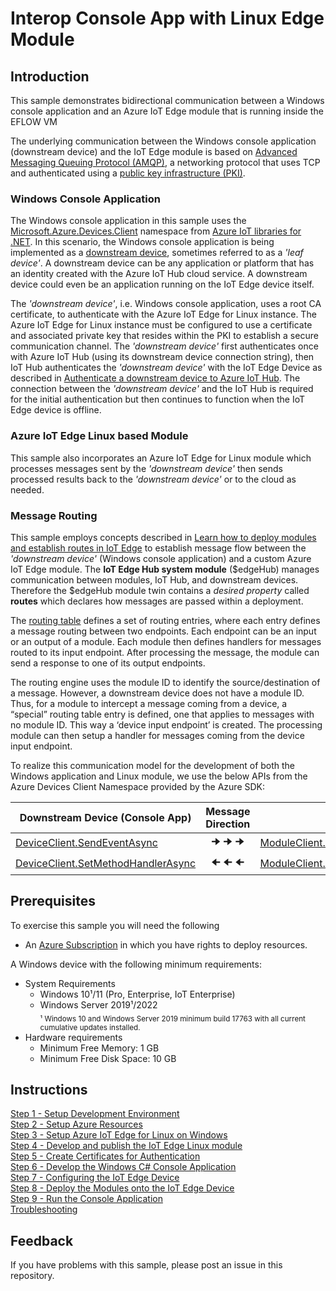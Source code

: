 # Interop Console App with Linux Edge Module

## Introduction
This sample demonstrates bidirectional communication between a Windows console application and an Azure IoT Edge module that is running inside the EFLOW VM

The underlying communication between the Windows console application (downstream device) and the IoT Edge module is based on [Advanced Messaging Queuing Protocol (AMQP)](https://docs.microsoft.com/azure/iot-hub/iot-hub-amqp-support), a networking protocol that uses TCP and authenticated using a [public key infrastructure (PKI)](https://en.wikipedia.org/wiki/Public_key_infrastructure).  

### Windows Console Application
The Windows console application in this sample uses the [Microsoft.Azure.Devices.Client](https://docs.microsoft.com/dotnet/api/microsoft.azure.devices.client.deviceclient?view=azure-dotnet) namespace from [Azure IoT libraries for .NET](https://docs.microsoft.com/dotnet/api/overview/azure/iot?view=azure-dotnet).  In this scenario, the Windows console application is being implemented as a [downstream device](https://docs.microsoft.com/azure/iot-edge/how-to-connect-downstream-device), sometimes referred to as a _'leaf device'_. A downstream device can be any application or platform that has an identity created with the Azure IoT Hub cloud service.  A downstream device could even be an application running on the IoT Edge device itself. 

The _'downstream device'_, i.e. Windows console application, uses a root CA certificate, to authenticate with the Azure IoT Edge for Linux instance.  The Azure IoT Edge for Linux instance must be configured to use a certificate and associated private key that resides within the PKI to establish a secure communication channel.  The _'downstream device'_ first authenticates once with Azure IoT Hub (using its downstream device connection string), then IoT Hub authenticates the _'downstream device'_ with the IoT Edge Device as described in [Authenticate a downstream device to Azure IoT Hub](https://docs.microsoft.com/azure/iot-edge/how-to-authenticate-downstream-device).  The connection between the _'downstream device'_ and the IoT Hub is required for the initial authentication but then continues to function when the IoT Edge device is offline.


### Azure IoT Edge Linux based Module 
This sample also incorporates an Azure IoT Edge for Linux module which processes messages sent by the _'downstream device'_ then sends processed results back to the _'downstream device'_ or to the cloud as needed.

### Message Routing
This sample employs concepts described in [Learn how to deploy modules and establish routes in IoT Edge](https://docs.microsoft.com/azure/iot-edge/module-composition) to establish message flow between the _'downstream device'_ (Windows console application) and a custom Azure IoT Edge module. The **IoT Edge Hub system module** ($edgeHub) manages communication between modules, IoT Hub, and downstream devices.  Therefore the $edgeHub module twin contains a _desired property_ called **routes** which declares how messages are passed within a deployment.

The [routing table](https://docs.microsoft.com/azure/iot-edge/module-composition#declare-routes) defines a set of routing entries, where each entry defines a message routing between two endpoints. Each endpoint can be an input or an output of a module. Each module then defines handlers for messages routed to its input endpoint. After processing the message, the module can send a response to one of its output endpoints.

The routing engine uses the module ID to identify the source/destination of a message. However, a downstream device does not have a module ID. Thus, for a module to intercept a message coming from a device, a “special” routing table entry is defined, one that applies to messages with no module ID. This way a ‘device input endpoint’ is created. The processing module can then setup a handler for messages coming from the device input endpoint.

To realize this communication model for the development of both the Windows application and Linux module, we use the below APIs from the Azure Devices Client Namespace provided by the Azure SDK:  

<center>

| Downstream Device (Console App) | Message Direction | Edge Module |
|-------------------|:-----------:|-------------|
| [DeviceClient.SendEventAsync](https://docs.microsoft.com/dotnet/api/microsoft.azure.devices.client.deviceclient.sendeventasync?view=azure-dotnet) | 🠊 🠊 🠊 | [ModuleClient.SetInputMessageHandlerAsync](https://docs.microsoft.com/dotnet/api/microsoft.azure.devices.client.moduleclient.setmessagehandlerasync?view=azure-dotnet) | 
| [DeviceClient.SetMethodHandlerAsync](https://docs.microsoft.com/dotnet/api/microsoft.azure.devices.client.deviceclient.setmethodhandlerasync?view=azure-dotnet) | 🠈 🠈 🠈  | [ModuleClient.InvokeMethodAsync](https://docs.microsoft.com/dotnet/api/microsoft.azure.devices.client.moduleclient.invokemethodasync?view=azure-dotnet) | 

</center>

## Prerequisites
To exercise this sample you will need the following
* An [Azure Subscription](https://azure.microsoft.com/free/) in which you have rights to deploy resources.  

A Windows device with the following minimum requirements:
* System Requirements
   * Windows 10¹/11 (Pro, Enterprise, IoT Enterprise)
   * Windows Server 2019¹/2022  
   <sub>¹ Windows 10 and Windows Server 2019 minimum build 17763 with all current cumulative updates installed.</sub>
* Hardware requirements
  * Minimum Free Memory: 1 GB
  * Minimum Free Disk Space: 10 GB


## Instructions
[Step 1 - Setup Development Environment](./Documentation/Setup%20DevVM.MD)   
[Step 2 - Setup Azure Resources](./Documentation/Setup%20Azure%20Resources.MD)  
[Step 3 - Setup Azure IoT Edge for Linux on Windows](./Documentation/Setup%20Azure%20IoT%20Edge%20for%20Linux%20on%20Windows.MD)  
[Step 4 - Develop and publish the IoT Edge Linux module](./Documentation/Develop%20and%20publish%20the%20IoT%20edge%20Linux%20module.MD)  
[Step 5 - Create Certificates for Authentication](./Documentation/Create%20Certificates%20for%20Authentication.MD)  
[Step 6 - Develop the Windows C# Console Application](./Documentation/Develop%20the%20Windows%20C%23%20Console%20Application.MD)  
[Step 7 - Configuring the IoT Edge Device](./Documentation/Configuring%20the%20IoT%20Edge%20Device.MD)  
[Step 8 - Deploy the Modules onto the IoT Edge Device](./Documentation/Deploy%20the%20Modules%20onto%20the%20IoT%20Edge%20Device.MD)  
[Step 9 - Run the Console Application](./Documentation/Run%20the%20Console%20Application.MD)  
[Troubleshooting](./Documentation/Troubleshooting.MD)  

## Feedback
If you have problems with this sample, please post an issue in this repository.
